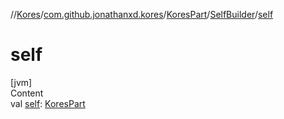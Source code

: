 //[Kores](../../../index.md)/[com.github.jonathanxd.kores](../../index.md)/[KoresPart](../index.md)/[SelfBuilder](index.md)/[self](self.md)



# self  
[jvm]  
Content  
val [self](self.md): [KoresPart](../index.md)  



